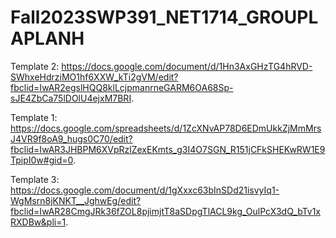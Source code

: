 # Fall2023SWP391_NET1714_GROUPLAPLANH
Template 2: https://docs.google.com/document/d/1Hn3AxGHzTG4hRVD-SWhxeHdrziMO1hf6XXW_kTi2gVM/edit?fbclid=IwAR2egslHQQ8klLcjpmanrneGARM6OA68Sp-sJE4ZbCa75lDOlU4ejxM7BRI.

Template 1: https://docs.google.com/spreadsheets/d/1ZcXNvAP78D6EDmUkkZjMmMrsJ4VR9f8oA9_hugs0C70/edit?fbclid=IwAR3JHBPM6XVpRzlZexEKmts_g3I4O7SGN_R151jCFkSHEKwRW1E9TpipI0w#gid=0.

Template 3: https://docs.google.com/document/d/1gXxxc63bInSDd21isvyIq1-WgMsrn8jKNKT__JghwEg/edit?fbclid=IwAR28CmgJRk36fZOL8pjimjtT8aSDpgTlACL9kg_OulPcX3dQ_bTv1xRXDBw&pli=1.
